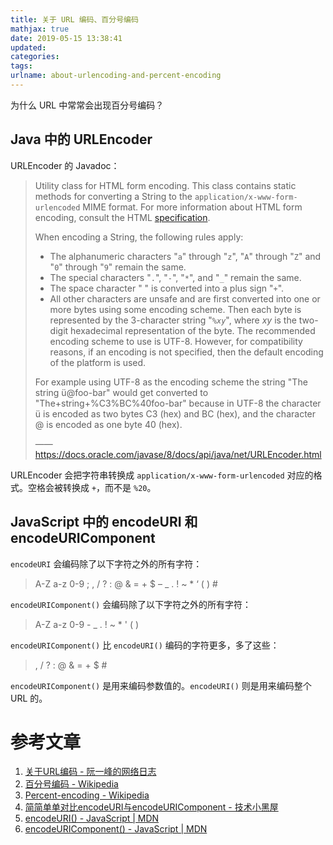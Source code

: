 ```yaml
---
title: 关于 URL 编码、百分号编码
mathjax: true
date: 2019-05-15 13:38:41
updated:
categories:
tags:
urlname: about-urlencoding-and-percent-encoding
---
```


为什么 URL 中常常会出现百分号编码？

<!-- more -->







## Java 中的 URLEncoder

URLEncoder 的 Javadoc：

> Utility class for HTML form encoding. This class contains static methods for converting a String to the `application/x-www-form-urlencoded` MIME format. For more information about HTML form encoding, consult the HTML [specification](http://www.w3.org/TR/html4/).
>
> When encoding a String, the following rules apply:
>
> - The alphanumeric characters "`a`" through "`z`", "`A`" through "`Z`" and "`0`" through "`9`" remain the same.
> - The special characters "`.`", "`-`", "`*`", and "`_`" remain the same.
> - The space character "  " is converted into a plus sign "`+`".
> - All other characters are unsafe and are first converted into one or more bytes using some encoding scheme. Then each byte is represented by the 3-character string "*`%xy`*", where *xy* is the two-digit hexadecimal representation of the byte. The recommended encoding scheme to use is UTF-8. However, for compatibility reasons, if an encoding is not specified, then the default encoding of the platform is used.
>
> For example using UTF-8 as the encoding scheme the string "The string ü@foo-bar" would get converted to "The+string+%C3%BC%40foo-bar" because in UTF-8 the character ü is encoded as two bytes C3 (hex) and BC (hex), and the character @ is encoded as one byte 40 (hex).
>
> ——https://docs.oracle.com/javase/8/docs/api/java/net/URLEncoder.html

URLEncoder 会把字符串转换成 `application/x-www-form-urlencoded` 对应的格式。空格会被转换成 `+`，而不是 `%20`。



## JavaScript 中的 encodeURI 和 encodeURIComponent

`encodeURI` 会编码除了以下字符之外的所有字符：

> A-Z a-z 0-9 ; , / ? : @ & = + $ – _ . ! ~ \* ‘ ( ) #



`encodeURIComponent()` 会编码除了以下字符之外的所有字符：

> A-Z a-z 0-9 - _ . ! ~ * ' ( )



`encodeURIComponent()` 比 `encodeURI()` 编码的字符更多，多了这些：

> , / ? : @ & = + $ #



`encodeURIComponent()` 是用来编码参数值的。`encodeURI()` 则是用来编码整个 URL 的。







# 参考文章

1. [关于URL编码 - 阮一峰的网络日志](http://www.ruanyifeng.com/blog/2010/02/url_encoding.html)
2. [百分号编码 - Wikipedia](https://zh.wikipedia.org/wiki/%E7%99%BE%E5%88%86%E5%8F%B7%E7%BC%96%E7%A0%81)
3. [Percent-encoding - Wikipedia](https://en.wikipedia.org/wiki/Percent-encoding)
4. [简简单单对比encodeURI与encodeURIComponent - 技术小黑屋](https://droidyue.com/blog/2019/11/17/encodeuri-vs-encodeuricomponent/)
5. [encodeURI() - JavaScript | MDN](https://developer.mozilla.org/en-US/docs/Web/JavaScript/Reference/Global_Objects/encodeURI)
6. [encodeURIComponent() - JavaScript | MDN](https://developer.mozilla.org/en-US/docs/Web/JavaScript/Reference/Global_Objects/encodeURIComponent)
